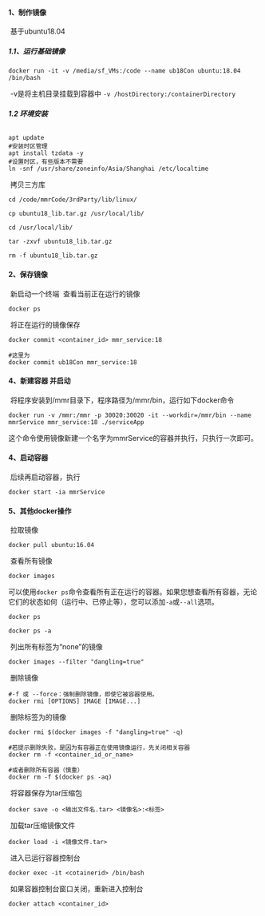 #### 1、制作镜像

​		基于ubuntu18.04

##### 1.1、运行基础镜像

```shell
docker run -it -v /media/sf_VMs:/code --name ub18Con ubuntu:18.04 /bin/bash
```

​		-v是将主机目录挂载到容器中 `-v /hostDirectory:/containerDirectory`

##### 1.2 环境安装

###### 	

```shell
apt update
#安装时区管理
apt install tzdata -y
#设置时区，有些版本不需要
ln -snf /usr/share/zoneinfo/Asia/Shanghai /etc/localtime
```

​		拷贝三方库

```shell
cd /code/mmrCode/3rdParty/lib/linux/

cp ubuntu18_lib.tar.gz /usr/local/lib/

cd /usr/local/lib/

tar -zxvf ubuntu18_lib.tar.gz

rm -f ubuntu18_lib.tar.gz
```



#### 2、保存镜像

​		新启动一个终端
​		查看当前正在运行的镜像	

```shell
docker ps
```

​		将正在运行的镜像保存

```shell
docker commit <container_id> mmr_service:18

#这里为
docker commit ub18Con mmr_service:18
```

#### 4、新建容器 并启动

​		将程序安装到/mmr目录下，程序路径为/mmr/bin，运行如下docker命令

```shell
docker run -v /mmr:/mmr -p 30020:30020 -it --workdir=/mmr/bin --name mmrService mmr_service:18 ./serviceApp 
```

​		这个命令使用镜像新建一个名字为mmrService的容器并执行，只执行一次即可。

#### 4、启动容器

​		后续再启动容器，执行

```shell
docker start -ia mmrService
```

#### 5、其他docker操作

​		拉取镜像

```shell
docker pull ubuntu:16.04
```

​		查看所有镜像

```shell
docker images
```

​		可以使用`docker ps`命令查看所有正在运行的容器。如果您想查看所有容器，无论它们的状态如何（运行中、已停止等），您可以添加`-a`或`--all`选项。

```shell
docker ps

docker ps -a
```

​		列出所有标签为“none”的镜像

```shell
docker images --filter "dangling=true"
```

​		删除镜像

```shell
#-f 或 --force：强制删除镜像，即使它被容器使用。
docker rmi [OPTIONS] IMAGE [IMAGE...]
```

​		删除标签为<none>的镜像

```shell
docker rmi $(docker images -f "dangling=true" -q)

#若提示删除失败，是因为有容器正在使用镜像运行，先关闭相关容器
docker rm -f <container_id_or_name>

#或者删除所有容器（慎重）
docker rm -f $(docker ps -aq)
```

​		将容器保存为tar压缩包

```shell
docker save -o <输出文件名.tar> <镜像名>:<标签>
```

​		加载tar压缩镜像文件

```shell
docker load -i <镜像文件.tar>
```

​		进入已运行容器控制台

```shell
docker exec -it <cotainerid> /bin/bash
```

​		如果容器控制台窗口关闭，重新进入控制台

```shell
docker attach <container_id>
```

